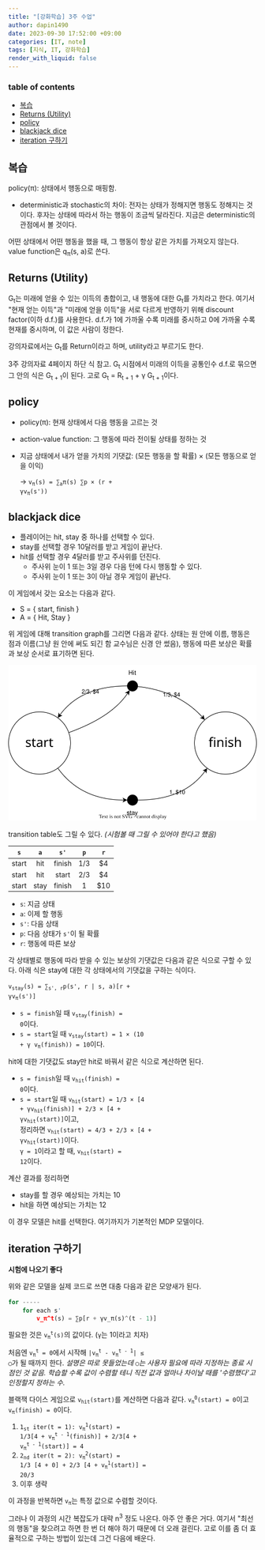 ```yaml
---
title: "[강화학습] 3주 수업"
author: dapin1490
date: 2023-09-30 17:52:00 +09:00
categories: [IT, note]
tags: [지식, IT, 강화학습]
render_with_liquid: false
---
```


<style>
  figure { text-align: center; }
</style>

### table of contents
- [복습](#복습)
- [Returns (Utility)](#returns-utility)
- [policy](#policy)
- [blackjack dice](#blackjack-dice)
- [iteration 구하기](#iteration-구하기)

## 복습
policy(π): 상태에서 행동으로 매핑함.

* deterministic과 stochastic의 차이: 전자는 상태가 정해지면 행동도 정해지는 것이다. 후자는 상태에 따라서 하는 행동이 조금씩 달라진다. 지금은 deterministic의 관점에서 볼 것이다.

어떤 상태에서 어떤 행동을 했을 때, 그 행동이 항상 같은 가치를 가져오지 않는다. value function은 q<sub>π</sub>(s, a)로 쓴다.

## Returns (Utility)
G<sub>t</sub>는 미래에 얻을 수 있는 이득의 총합이고, 내 행동에 대한 G<sub>t</sub>를 가치라고 한다. 여기서 "현재 얻는 이득"과 "미래에 얻을 이득"을 서로 다르게 반영하기 위해 discount factor(이하 d.f.)를 사용한다. d.f.가 1에 가까울 수록 미래를 중시하고 0에 가까울 수록 현재를 중시하며, 이 값은 사람이 정한다.

강의자료에서는 G<sub>t</sub>를 Return이라고 하며, utility라고 부르기도 한다.

3주 강의자료 4페이지 하단 식 참고. G<sub>t</sub> 시점에서 미래의 이득을 공통인수 d.f.로 묶으면 그 안의 식은 G<sub>t + 1</sub>이 된다. 고로 G<sub>t</sub> = R<sub>t + 1</sub> + γ G<sub>t + 1</sub>이다.

## policy
* policy(π): 현재 상태에서 다음 행동을 고르는 것
* action-value function: 그 행동에 따라 전이될 상태를 정하는 것
* 지금 상태에서 내가 얻을 가치의 기댓값: (모든 행동을 할 확률) × (모든 행동으로 얻을 이익)

    → <code>v<sub>π</sub>(s) = ∑<sub>a</sub>π(s) ∑p × (r + γv<sub>π</sub>(s'))</code>

## blackjack dice
* 플레이어는 hit, stay 중 하나를 선택할 수 있다.
* stay를 선택할 경우 10달러를 받고 게임이 끝난다.
* hit를 선택할 경우 4달러를 받고 주사위를 던진다.
    * 주사위 눈이 1 또는 3일 경우 다음 턴에 다시 행동할 수 있다.
    * 주사위 눈이 1 또는 3이 아닐 경우 게임이 끝난다.

이 게임에서 갖는 요소는 다음과 같다.
* S = { start, finish }
* A = { Hit, Stay }

위 게임에 대해 transition graph를 그리면 다음과 같다. 상태는 원 안에 이름, 행동은 점과 이름(그냥 원 안에 써도 되긴 함 교수님은 신경 안 썼음), 행동에 따른 보상은 확률과 보상 순서로 표기하면 된다.

![transition graph.svg](/assets/img/category-it/230930-1-transition-graph.svg)

transition table도 그릴 수 있다. *(시험볼 때 그릴 수 있어야 한다고 했음)*

| `s` | `a` | `s'` | `p` | `r` |
|:-:|:-:|:-:|:-:|:-:|
| start | hit | finish | 1/3 | $4 |
| start | hit | start | 2/3 | $4 |
| start | stay | finish | 1 | $10 |

* `s`: 지금 상태
* `a`: 이제 할 행동
* `s'`: 다음 상태
* `p`: 다음 상태가 `s'`이 될 확률
* `r`: 행동에 따른 보상

각 상태별로 행동에 따라 받을 수 있는 보상의 기댓값은 다음과 같은 식으로 구할 수 있다. 아래 식은 stay에 대한 각 상태에서의 기댓값을 구하는 식이다.

<code>v<sub>stay</sub>(s) = ∑<sub>s', r</sub>p(s', r &#124; s, a)[r + γv<sub>π</sub>(s')]</code>

* `s = finish`일 때 <code>v<sub>stay</sub>(finish) = 0</code>이다.
* `s = start`일 때 <code>v<sub>stay</sub>(start) = 1 × (10 + γ v<sub>π</sub>(finish)) = 10</code>이다.

hit에 대한 기댓값도 stay만 hit로 바꿔서 같은 식으로 계산하면 된다.

* <code>s = finish</code>일 때 <code>v<sub>hit</sub>(finish) = 0</code>이다.
* <code>s = start</code>일 때 <code>v<sub>hit</sub>(start) = 1/3 × [4 + γv<sub>hit</sub>(finish)] + 2/3 × [4 + γv<sub>hit</sub>(start)]</code>이고,  
    정리하면 <code>v<sub>hit</sub>(start) = 4/3 + 2/3 × [4 + γv<sub>hit</sub>(start)]</code>이다.  
    <code>γ = 1</code>이라고 할 때, <code>v<sub>hit</sub>(start) = 12</code>이다.

계산 결과를 정리하면

* stay를 할 경우 예상되는 가치는 10
* hit을 하면 예상되는 가치는 12

이 경우 모델은 hit를 선택한다. 여기까지가 기본적인 MDP 모델이다.

## iteration 구하기
**시험에 나오기 좋다**

위와 같은 모델을 실제 코드로 쓰면 대충 다음과 같은 모양새가 된다.

```py
for -----
    for each s'
        v_π^t(s) = ∑p[r + γv_π(s)^(t - 1)]
```

필요한 것은 <code>v<sub>π</sub><sup>t</sup>(s)</code>의 값이다. (<code>γ</code>는 1이라고 치자)

처음엔 <code>v<sub>π</sub><sup>t</sup> = 0</code>에서 시작해 <code>&#124;v<sub>π</sub><sup>t</sup> - v<sub>π</sub><sup>t - 1</sup>&#124; ≤ ◯</code>가 될 때까지 한다. *설명은 따로 못들었는데 <code>◯</code>는 사용자 필요에 따라 지정하는 종료 시점인 것 같음. 학습할 수록 값이 수렴할 테니 직전 값과 얼마나 차이날 때를 '수렴했다'고 인정할지 정하는 수.*

블랙잭 다이스 게임으로 <code>v<sub>hit</sub>(start)</code>를 계산하면 다음과 같다. <code>v<sub>π</sub><sup>0</sup>(start) = 0</code>이고 <code>v<sub>π</sub>(finish) = 0</code>이다.

1. <code>1<sub>st</sub> iter(t = 1): v<sub>π</sub><sup>1</sup>(start) = 1/3[4 + v<sub>π</sub><sup>t - 1</sup>(finish)] + 2/3[4 + v<sub>π</sub><sup>t - 1</sup>(start)] = 4</code>
2. <code>2<sub>nd</sub> iter(t = 2): v<sub>π</sub><sup>2</sup>(start) = 1/3 [4 + 0] + 2/3 [4 + v<sub>π</sub><sup>1</sup>(start)] = 20/3</code>
3. 이후 생략

이 과정을 반복하면 <code>v<sub>π</sub></code>는 특정 값으로 수렴할 것이다.

그러나 이 과정의 시간 복잡도가 대략 n<sup>3</sup> 정도 나온다. 아주 안 좋은 거다. 여기서 "최선의 행동"을 찾으려고 하면 한 번 더 해야 하기 때문에 더 오래 걸린다. 고로 이를 좀 더 효율적으로 구하는 방법이 있는데 그건 다음에 배운다.

<!--
<code class="language-plaintext highlighter-rouge"></code>
<sub></sub>
-->